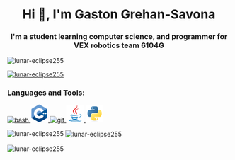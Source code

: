 <h1 align="center">Hi 👋, I'm Gaston Grehan-Savona</h1>
<h3 align="center">I'm a student learning computer science, and programmer for VEX robotics team 6104G</h3>

<p align="left"> <img src="https://komarev.com/ghpvc/?username=lunar-eclipse255&label=Profile%20views&color=0e75b6&style=flat" alt="lunar-eclipse255" /> </p>

<p align="left"> <a href="https://github.com/ryo-ma/github-profile-trophy"><img src="https://github-profile-trophy.vercel.app/?username=lunar-eclipse255" alt="lunar-eclipse255" /></a> </p>

<p align="left">
</p>
<h3 align="left">Languages and Tools:</h3>
<p align="left"> <a href="https://www.gnu.org/software/bash/" target="_blank" rel="noreferrer"> <img src="https://www.vectorlogo.zone/logos/gnu_bash/gnu_bash-icon.svg" alt="bash" width="40" height="40"/> </a> <a href="https://www.w3schools.com/cpp/" target="_blank" rel="noreferrer"> <img src="https://raw.githubusercontent.com/devicons/devicon/master/icons/cplusplus/cplusplus-original.svg" alt="cplusplus" width="40" height="40"/> </a> <a href="https://git-scm.com/" target="_blank" rel="noreferrer"> <img src="https://www.vectorlogo.zone/logos/git-scm/git-scm-icon.svg" alt="git" width="40" height="40"/> </a> <a href="https://www.java.com" target="_blank" rel="noreferrer"> <img src="https://raw.githubusercontent.com/devicons/devicon/master/icons/java/java-original.svg" alt="java" width="40" height="40"/> </a> <a href="https://www.python.org" target="_blank" rel="noreferrer"> <img src="https://raw.githubusercontent.com/devicons/devicon/master/icons/python/python-original.svg" alt="python" width="40" height="40"/> </a> </p>

<p><img align="left" src="https://github-readme-stats.vercel.app/api/top-langs/?username=Lunar-Eclipse255&layout=donut" alt="lunar-eclipse255" /></p>

<p>&nbsp;<img align="center" src="https://github-readme-stats.vercel.app/api?username=lunar-eclipse255&show_icons=true&locale=en" alt="lunar-eclipse255" /></p>

<p><img align="center" src="https://github-readme-streak-stats.herokuapp.com/?user=lunar-eclipse255&" alt="lunar-eclipse255" /></p>

